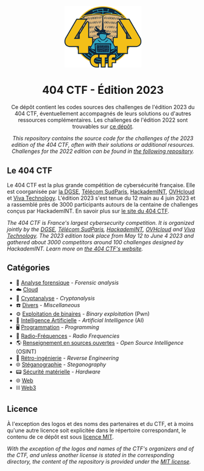 <div align="center">
  <img src="assets/logo.png" style="width: 40%">
  <h1 style=>404 CTF - Édition 2023</h1>
  <p>
    Ce dépôt contient les codes sources des challenges de l'édition 2023 du 404 CTF, éventuellement accompagnés de leurs solutions ou d'autres ressources complémentaires. Les challenges de l'édition 2022 sont trouvables sur <a href="https://github.com/HackademINT/404CTF-2022">ce dépôt</a>.
  </p>
  <p><i>
    This repository contains the source code for the challenges of the 2023 edition of the 404 CTF, often with their solutions or additional resources. Challenges for the 2022 edition can be found in <a href="https://github.com/HackademINT/404CTF-2022">the following repository</a>.
  </i></p>
</div>

## Le 404 CTF

Le 404 CTF est la plus grande compétition de cybersécurité française. Elle est coorganisée par [la DGSE](https://www.dgse.gouv.fr), [Télécom SudParis](https://www.telecom-sudparis.eu), [HackademINT](https://www.hackademint.org), [OVHcloud](https://www.ovhcloud.com) et [Viva Technology](https://vivatechnology.com). L'édition 2023 s'est tenue du 12 main au 4 juin 2023 et a rassemblé près de 3000 participants autours de la centaine de challenges conçus par HackademINT. En savoir plus sur [le site du 404 CTF](https://www.404ctf.fr).

*The 404 CTF is France's largest cybersecurity competition. It is organized jointly by the [DGSE](https://www.dgse.gouv.fr), [Télécom SudParis](https://www.telecom-sudparis.eu), [HackademINT](https://www.hackademint.org), [OVHcloud](https://www.ovhcloud.com) and [Viva Technology](https://vivatechnology.com). The 2023 edition took place from May 12 to June 4 2023 and gathered about 3000 competitors around 100 challenges designed by HackademINT. Learn more on [the 404 CTF's website](https://www.404ctf.fr).*

## Catégories

- 🔎 [Analyse forensique](AnalyseForensique) - *Forensic analysis*
- ☁️ [Cloud](Cloud)
- 🔐 [Cryptanalyse](Cryptanalyse) - *Cryptanalysis*
- ☎️ [Divers](Divers) - *Miscellaneous*
- ⚙️ [Exploitation de binaires](ExploitationDeBinaires) - *Binary exploitation* (Pwn)
- 🧠 [Intelligence Artificielle](IntelligenceArtificielle) - *Artificial Intelligence* (AI)
- 🖥️ [Programmation](Programmation) - *Programming*
- 📡 [Radio-Fréquences](RadioFrequences) - *Radio Frequencies*
- 🌎 [Renseignement en sources ouvertes](RenseignementEnSourcesOuvertes) - *Open Source Intelligence* (OSINT)
- 🔧 [Rétro-ingénierie](RetroIngenierie) - *Reverse Engineering*
- 🌐 [Stéganographie](Steganographie) - *Steganography*
- 📟 [Sécurité matérielle](SecuriteMaterielle) - *Hardware*
- 🌐 [Web](Web)
- ⛓️ [Web3](Web3)

## Licence

À l'exception des logos et des noms des partenaires et du CTF, et à moins qu'une autre licence soit explicitée dans le répertoire correspondant, le contenu de ce dépôt est sous [licence MIT](LICENSE).

*With the exception of the logos and names of the CTF's organizers and of the CTF, and unless another license is stated in the corresponding directory, the content of the repository is provided under the [MIT license](LICENSE).*
